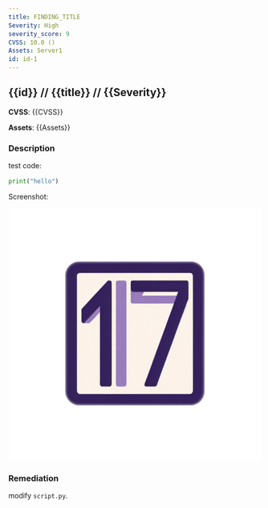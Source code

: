 ```yaml
---
title: FINDING_TITLE
Severity: High
severity_score: 9
CVSS: 10.0 ()
Assets: Server1
id: id-1
---
```

## {{id}} // {{title}} // {{Severity}}

**CVSS**: {{CVSS}}

**Assets**:
{{Assets}}

### Description

test code:
```python
print("hello")
```

Screenshot:

![Description](../Res/Logo.png)

### Remediation
modify `script.py`.
